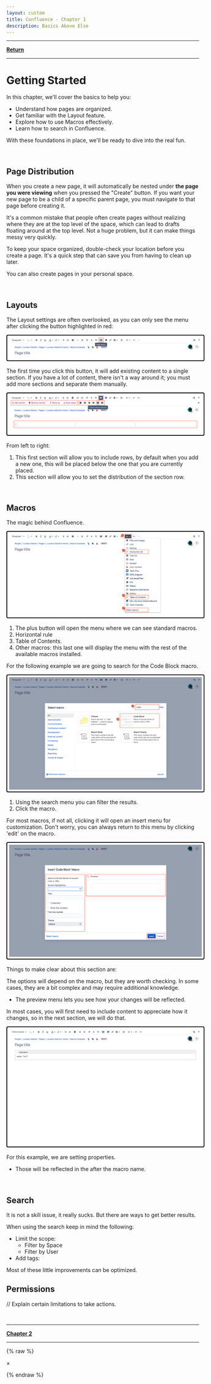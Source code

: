 ```yaml
---
layout: custom
title: Confluence - Chapter 1
description: Basics Above Else
---
```


---

<a href="/pages/confluence" class="button fork"><strong>Return</strong></a>

---

# Getting Started

In this chapter, we'll cover the basics to help you:

- Understand how pages are organized.
- Get familiar with the Layout feature.
- Explore how to use Macros effectively.
- Learn how to search in Confluence.

With these foundations in place, we'll be ready to dive into the real fun.

<br>

## Page Distribution

When you create a new page, it will automatically be nested under **the page you were viewing** when you pressed the "Create" button. If you want your new page to be a child of a specific parent page, you must navigate to that page before creating it.

It's a common mistake that people often create pages without realizing where they are at the top level of the space, which can lead to drafts floating around at the top level. Not a huge problem, but it can make things messy very quickly.

To keep your space organized, double-check your location before you create a page. It's a quick step that can save you from having to clean up later.

You can also create pages in your personal space.

<br>

## Layouts

The Layout settings are often overlooked, as you can only see the menu after clicking the button highlighted in red:

<img class="myImg" src="../images/confluence/basics-layout-example-1.png" alt="pagelayout-example-1" style="border: 2px solid #000; border-radius: 4px; padding: 5px; cursor: pointer;">

The first time you click this button, it will add existing content to a single section. If you have a lot of content, there isn't a way around it; you must add more sections and separate them manually.

<img class="myImg" src="../images/confluence/basics-layout-example-2.png" alt="pagelayout-example-1" style="border: 2px solid #000; border-radius: 4px; padding: 5px; cursor: pointer;">

From left to right:
1. This first section will allow you to include rows, by default when you add a new one, this will be placed below the one that you are currently placed.
2. This section will allow you to set the distribution of the section row.

<br>

## Macros

The magic behind Confluence.

<img class="myImg" src="../images/confluence/basics-macro-menu-example-1.png" alt="pagelayout-example-1" style="border: 2px solid #000; border-radius: 4px; padding: 5px; cursor: pointer;">

1. The plus button will open the menu where we can see standard macros.
2. Horizontal rule
3. Table of Contents.
4. Other macros: this last one will display the menu with the rest of the available macros installed.

For the following example we are going to search for the <span class="highlight">Code Block</span> macro.

<img class="myImg" src="../images/confluence/basics-macro-menu-example-2.png" alt="pagelayout-example-1" style="border: 2px solid #000; border-radius: 4px; padding: 5px; cursor: pointer;">

1. Using the search menu you can filter the results.
2. Click the macro.

For most macros, if not all, clicking it will open an insert menu for customization. Don't worry, you can always return to this menu by clicking 'edit' on the macro.

<img class="myImg" src="../images/confluence/basics-macro-menu-example-3.png" alt="pagelayout-example-1" style="border: 2px solid #000; border-radius: 4px; padding: 5px; cursor: pointer;">

Things to make clear about this section are:

The options will depend on the macro, but they are worth checking. In some cases, they are a bit complex and may require additional knowledge.
- The preview menu lets you see how your changes will be reflected.

In most cases, you will first need to include content to appreciate how it changes, so in the next section, we will do that.

<img class="myImg" src="../images/confluence/basics-macro-customization.gif" alt="pagelayout-example-1" style="border: 2px solid #000; border-radius: 4px; padding: 5px; cursor: pointer;">

For this example, we are setting properties.

- Those will be reflected in the after the macro name.

<br>

## Search

It is not a skill issue, it really sucks. But there are ways to get better results.

When using the search keep in mind the following:
  - Limit the scope:
    - Filter by Space
    - Filter by User
  - Add tags:

Most of these little improvements can be optimized.

## Permissions

// Explain certain limitations to take actions.

<br>

---

<a href="/pages/confluence-chapter-2" class="button fork"><strong>Chapter 2</strong></a>

---


{% raw %}
<!-- Single Modal -->
<div id="myModal" class="modal">
  <span class="close">&times;</span>
  <img class="modal-content" id="img01">
</div>

<!-- JavaScript for Modal Functionality -->
<script>
  // Get the modal
  var modal = document.getElementById("myModal");

  // Get the modal image element
  var modalImg = document.getElementById("img01");

  // Ensure the modal is hidden on page load
  window.onload = function() {
    modal.style.display = "none";
  };

  // Get all images with class "myImg" and loop through them to add the click event
  var images = document.getElementsByClassName("myImg");
  for (var i = 0; i < images.length; i++) {
    images[i].onclick = function(){
      modal.style.display = "flex"; // Ensure the modal is displayed using flexbox
      modalImg.src = this.src;
    }
  }

  // Get the <span> element that closes the modal
  var span = document.getElementsByClassName("close")[0];

  // When the user clicks on <span> (x), close the modal
  span.onclick = function() { 
    modal.style.display = "none";
  }

  // Close the modal when clicking outside of the image
  modal.onclick = function(event) {
    if (event.target === modal) {
      modal.style.display = "none";
    }
  }

  // Close the modal when pressing the "Esc" key
  document.onkeydown = function(event) {
    if (event.key === "Escape") {
      modal.style.display = "none";
    }
  }
</script>
{% endraw %}
